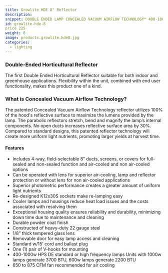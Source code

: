 ```yaml
---
title: Growlite HDE 8" Reflector
description: 
snippet: DOUBLE ENDED LAMP CONCEALED VACUUM AIRFLOW TECHNOLOGY™ 400-1000W HPS
id: growlite-hde-8
price 225
weight: 8
image: products.growlite.hde8.jpg
categories:
  - lighting
---
```


### Double-Ended Horticultural Reflector
The first Double Ended Horticultural Reflector suitable for both indoor and greenhouse applications. Flexibility within the unit, combined with end user functionality, makes this product one of a kind.

### What is Concealed Vacuum Airflow Technology?
The patented Concealed Vacuum Airflow Technology reflector utilizes 100% of the hood's reflective surface to maximize the lumens provided by the lamp. The parabolic reflectors stretch, bend and magnify the lamp’s internal components. No open ducts increases reflective surface area by 30%. Compared to standard designs, this patented reflector technology will create more uniform light nutrients, promoting larger yields at harvest time.

#### Features

* Includes 4-way, field-selectable 8” ducts, screens, or covers for full-sealed and non-sealed function and air-cooled and non air-cooled options
* Can be operated with lens for superior air-cooling, lamp and reflector protection or without lens for non air-cooled applications
* Superior photometric performance creates a greater amount of uniform light nutrients
* Re-designed K12x30S sockets make re-lamping easy
* Cooler lamps and housings reduce heat load issues and the costs associated with resolving them
* Exceptional housing quality ensures reliability and durability, minimizing down time due to maintenance and cleaning
* Durable powder coat finish
* Constructed of heavy-duty 22 gauge steel
* 1/8” thick tempered glass lens
* Removable door for easy lamp access and cleaning
* Standard w/15’ cord and ballast plug
* One (1) pair of V-hooks for mounting
* 400-1000w HPS DE standard or high frequency lamps
 Units with 1000w lamps generate 3700 BTU, 600w lamps generate 2200 BTU
* 650 to 875 CFM fan recommended for air cooling

